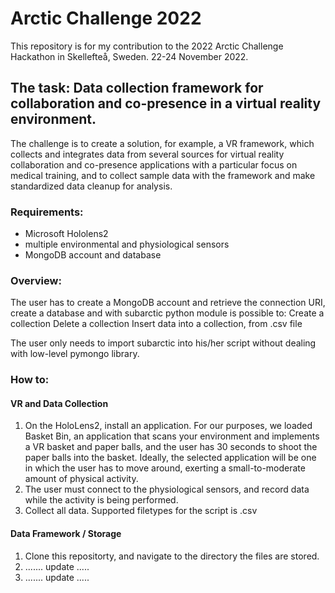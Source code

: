 # Arctic Challenge 2022

This repository is for my contribution to the 2022 Arctic Challenge Hackathon in Skellefteå, Sweden. 22-24 November 2022.

## The task: Data collection framework for collaboration and co-presence in a virtual reality environment.
The challenge is to create a solution, for example, a VR framework, which collects and integrates data from several sources for virtual reality collaboration and co-presence applications with a particular focus on medical
training, and to collect sample data with the framework and make standardized data cleanup for analysis.

### Requirements:
- Microsoft Hololens2
- multiple environmental and physiological sensors
- MongoDB account and database

### Overview:
The user has to create a MongoDB account and retrieve the connection URI, create a database and with subarctic python module is possible to:
Create a collection
Delete a collection
Insert data into a collection, from .csv file

The user only needs to import subarctic into his/her script without dealing with low-level pymongo library.

### How to:

#### VR and Data Collection
1. On the HoloLens2, install an application. For our purposes, we loaded Basket Bin, an application that scans your environment and implements a VR basket and paper balls, and the user has 30 seconds to shoot the paper balls into the basket. Ideally, the selected application will be one in which the user has to move around, exerting a small-to-moderate amount of physical activity.
2. The user must connect to the physiological sensors, and record data while the activity is being performed.
3. Collect all data. Supported filetypes for the script is .csv

#### Data Framework / Storage
1. Clone this repositorty, and navigate to the directory the files are stored.
2. ....... update .....
3. ....... update .....
